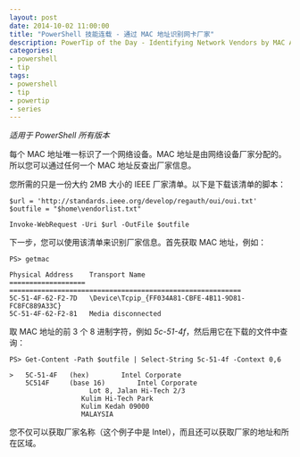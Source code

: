 ```yaml
---
layout: post
date: 2014-10-02 11:00:00
title: "PowerShell 技能连载 - 通过 MAC 地址识别网卡厂家"
description: PowerTip of the Day - Identifying Network Vendors by MAC Address
categories:
- powershell
- tip
tags:
- powershell
- tip
- powertip
- series
---
```

_适用于 PowerShell 所有版本_

每个 MAC 地址唯一标识了一个网络设备。MAC 地址是由网络设备厂家分配的。所以您可以通过任何一个 MAC 地址反查出厂家信息。

您所需的只是一份大约 2MB 大小的 IEEE 厂家清单。以下是下载该清单的脚本：

    $url = 'http://standards.ieee.org/develop/regauth/oui/oui.txt'
    $outfile = "$home\vendorlist.txt"

    Invoke-WebRequest -Uri $url -OutFile $outfile

下一步，您可以使用该清单来识别厂家信息。首先获取 MAC 地址，例如：

    PS> getmac

    Physical Address    Transport Name
    =================== ==========================================================
    5C-51-4F-62-F2-7D   \Device\Tcpip_{FF034A81-CBFE-4B11-9D81-FC8FC889A33C}
    5C-51-4F-62-F2-81   Media disconnected

取 MAC 地址的前 3 个 8 进制字符，例如 _5c-51-4f_，然后用它在下载的文件中查询：

    PS> Get-Content -Path $outfile | Select-String 5c-51-4f -Context 0,6

    >   5C-51-4F   (hex)        Intel Corporate
        5C514F     (base 16)        Intel Corporate
                        Lot 8, Jalan Hi-Tech 2/3
                      Kulim Hi-Tech Park
                      Kulim Kedah 09000
                      MALAYSIA

您不仅可以获取厂家名称（这个例子中是 Intel），而且还可以获取厂家的地址和所在区域。

<!--本文国际来源：[Identifying Network Vendors by MAC Address](http://community.idera.com/powershell/powertips/b/tips/posts/identifying-network-vendors-by-mac-address)-->
